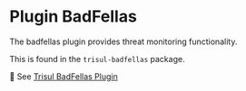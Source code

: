 # Plugin BadFellas

The badfellas plugin provides threat monitoring functionality.

This is found in the `trisul-badfellas` package.

:memo: See [Trisul BadFellas Plugin](/docs/ref/plugin-config/badfellas)

